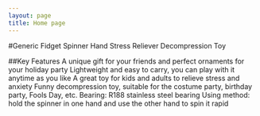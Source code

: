 ```yaml
---
layout: page
title: Home page
---
```


#Generic Fidget Spinner Hand Stress Reliever Decompression Toy

##Key Features
A unique gift for your friends and perfect ornaments for your holiday party
Lightweight and easy to carry, you can play with it anytime as you like
A great toy for kids and adults to relieve stress and anxiety
Funny decompression toy, suitable for the costume party, birthday party, Fools Day, etc.
Bearing: R188 stainless steel bearing
Using method: hold the spinner in one hand and use the other hand to spin it rapid

